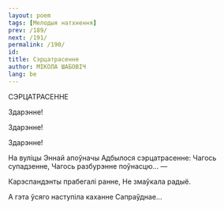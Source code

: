 ```yaml
---
layout: poem
tags: [Мелодыя натхнення]
prev: /189/
next: /191/
permalink: /190/
id: 
title: Сэрцатрасенне 
author: МІКОЛА ШАБОВІЧ
lang: be
---
```



 
СЭРЦАТРАСЕННЕ

Здарэнне!

Здарэнне!

Здарэнне!

На вуліцы Эннай апоўначы Адбылося сэрцатрасенне: Чагось супадзенне, Чагось разбурэнне поўнасцю... —

Карэспандэнты прабегалі ранне, He змаўкала радыё.

А гэта ўсяго наступіла каханне Сапраўднае...



